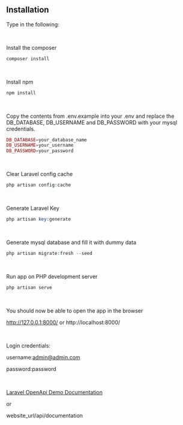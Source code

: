 ## Installation

Type in the following:

<br>

Install the composer
```php
composer install
```

<br>

Install npm
```php
npm install
```

<br>

Copy the contents from .env.example into your .env and replace the DB_DATABASE, DB_USERNAME and DB_PASSWORD with your mysql credentials.
```php
DB_DATABASE=your_database_name
DB_USERNAME=your_username
DB_PASSWORD=your_password
```

<br>

Clear Laravel config cache 
```php
php artisan config:cache
```

<br>

Generate Laravel Key 
```php
php artisan key:generate
```

<br>

Generate mysql database and fill it with dummy data
```php
php artisan migrate:fresh --seed
```

<br>

Run app on PHP development server
```php
php artisan serve
```

<br>

You should now be able to open the app in the browser

http://127.0.0.1:8000/ or http://localhost:8000/

<br>

Login credentials:

username:admin@admin.com

password:password

<br>

[Laravel OpenApi Demo Documentation](http://127.0.0.1:8000/api/documentation)

or

website_url/api/documentation
